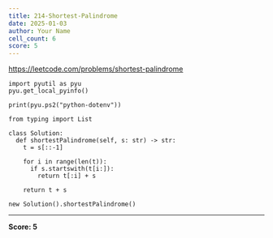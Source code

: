 ```yaml
---
title: 214-Shortest-Palindrome
date: 2025-01-03
author: Your Name
cell_count: 6
score: 5
---
```


https://leetcode.com/problems/shortest-palindrome


```
import pyutil as pyu
pyu.get_local_pyinfo()
```


```
print(pyu.ps2("python-dotenv"))
```


```
from typing import List
```


```
class Solution:
  def shortestPalindrome(self, s: str) -> str:
    t = s[::-1]

    for i in range(len(t)):
      if s.startswith(t[i:]):
        return t[:i] + s

    return t + s
```


```
new Solution().shortestPalindrome()
```


---
**Score: 5**